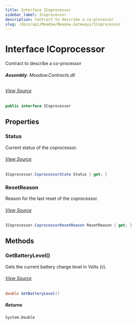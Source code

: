 ```yaml
---
title: Interface ICoprocessor
sidebar_label: ICoprocessor
description: Contract to describe a co-processor
slug: /docs/api/Meadow/Meadow.Gateways/ICoprocessor
---
```

# Interface ICoprocessor
Contract to describe a co-processor

###### **Assembly**: Meadow.Contracts.dll
###### [View Source](https://github.com/WildernessLabs/Meadow.Contracts.git/blob/develop/Source/Meadow.Contracts/Gateways/ICoprocessor.cs#L6)
```csharp title="Declaration"
public interface ICoprocessor
```
## Properties
### Status
Current status of the coprocessor.
###### [View Source](https://github.com/WildernessLabs/Meadow.Contracts.git/blob/develop/Source/Meadow.Contracts/Gateways/ICoprocessor.cs#L94)
```csharp title="Declaration"
ICoprocessor.CoprocessorState Status { get; }
```
### ResetReason
Reason for the last reset of the coprocessor.
###### [View Source](https://github.com/WildernessLabs/Meadow.Contracts.git/blob/develop/Source/Meadow.Contracts/Gateways/ICoprocessor.cs#L99)
```csharp title="Declaration"
ICoprocessor.CoprocessorResetReason ResetReason { get; }
```
## Methods
### GetBatteryLevel()
Gets the current battery charge level in Volts (`V`).
###### [View Source](https://github.com/WildernessLabs/Meadow.Contracts.git/blob/develop/Source/Meadow.Contracts/Gateways/ICoprocessor.cs#L104)
```csharp title="Declaration"
double GetBatteryLevel()
```

##### Returns

`System.Double`
